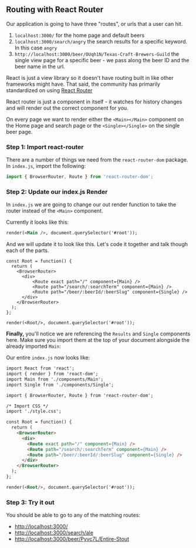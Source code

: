 
## Routing with React Router

Our application is going to have three "routes", or urls that a user can hit. 

1. `localhost:3000/` for the home page and default beers
1. `localhost:3000/search/angry` the search results for a specific keyword. In this case `angry`
1. `http://localhost:3000/beer/OUqh1N/Texas-Craft-Brewers-Guild` the single view page for a specific beer - we pass along the beer ID and the beer name in the url.

React is just a view library so it doesn't have routing built in like other frameworks might have. That said, the community has primarily standardized on using [React Router](https://github.com/ReactTraining/react-router)

React router is just a component in itself - it watches for history changes and will render out the correct component for you.

On every page we want to render either the `<Main></Main>` component on the Home page and search page or the `<Single></Single>` on the single beer page.


### Step 1: Import react-router

There are a number of things we need from the `react-router-dom` package. In `index.js`, import the following:

```js
import { BrowserRouter, Route } from 'react-router-dom';
```

### Step 2: Update our index.js Render

In `index.js` we are going to change our out render function to take the router instead of the `<Main>` component. 

Currently it looks like this:

```html
render(<Main />, document.querySelector('#root'));
```

And we will update it to look like this. Let's code it together and talk though each of the parts.

```
const Root = function() {
  return (
    <BrowserRouter>
      <div>
	      <Route exact path="/" component={Main} />
	      <Route path="/search/:searchTerm" component={Main} />
	      <Route path="/beer/:beerId/:beerSlug" component={Single} />
      </div>
    </BrowserRouter>
  );
};

render(<Root/>, document.querySelector('#root'));
```

**Finally,** you'll notice we are referencing the `Results` and `Single` components here. Make sure you import them at the top of your document alongside the already imported `Main`:

Our entire `index.js` now looks like:

```html
import React from 'react';
import { render } from 'react-dom';
import Main from './components/Main';
import Single from './components/Single';

import { BrowserRouter, Route } from 'react-router-dom';

/* Import CSS */
import './style.css';

const Root = function() {
  return (
	<BrowserRouter>
	  <div>
	    <Route exact path="/" component={Main} />
	    <Route path="/search/:searchTerm" component={Main} />
	    <Route path="/beer/:beerId/:beerSlug" component={Single} />
	  </div>
	</BrowserRouter>
  );
};

render(<Root/>, document.querySelector('#root'));
```

### Step 3: Try it out

You should be able to go to any of the matching routes:

* <http://localhost:3000/>
* <http://localhost:3000/search/ale>
* <http://localhost:3000/beer/Pyvc7L/Entire-Stout>
